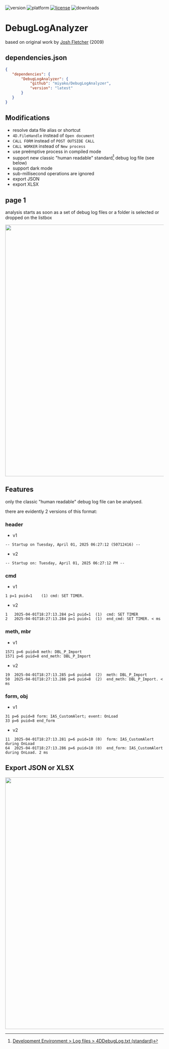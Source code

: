 ![version](https://img.shields.io/badge/version-20%2B-E23089)
![platform](https://img.shields.io/static/v1?label=platform&message=mac-intel%20|%20mac-arm%20|%20win-64&color=blue)
[![license](https://img.shields.io/github/license/miyako/DebugLogAnalyzer)](LICENSE)
![downloads](https://img.shields.io/github/downloads/miyako/DebugLogAnalyzer/total)

# DebugLogAnalyzer
based on original work by [Josh Fletcher](https://kb.4d.com/assetid=75926) (2009)

## dependencies.json

 ```json
{
	"dependencies": {
		"DebugLogAnalyzer": {
			"github": "miyako/DebugLogAnalyzer",
			"version": "latest"
		}
	}
}
```

## Modifications

* resolve data file alias or shortcut
* `4D.FileHandle` instead of `Open document`
* `CALL FORM` instead of `POST OUTSIDE CALL`
* `CALL WORKER` instead of `New process`
* use preëmptive process in compiled mode
* support new classic "human readable" standard[^1] debug log file (see below)
* support dark mode
* sub-millisecond operations are ignored
* export JSON
* export XLSX

## page 1

analysis starts as soon as a set of debug log files or a folder is selected or dropped on the listbox

<img src="https://github.com/user-attachments/assets/b85009d8-014f-46b2-937f-d1292986ebfe" width=800 height=auto />

## Features

only the classic "human readable" debug log file can be analysed.

there are evidently 2 versions of this format:

### header

* v1
```
-- Startup on Tuesday, April 01, 2025 06:27:12 (50712416) --
```

* v2
```
-- Startup on: Tuesday, April 01, 2025 06:27:12 PM --
```

### cmd

* v1

```
1 p=1 puid=1 	(1) cmd: SET TIMER.
```

* v2

```
1	2025-04-01T18:27:13.284 p=1 puid=1	(1)  cmd: SET TIMER
2	2025-04-01T18:27:13.284 p=1 puid=1	(1)  end_cmd: SET TIMER. < ms
```

### meth, mbr

* v1

```
1571 p=6 puid=8 meth: DBL_P_Import
1571 p=6 puid=8 end_meth: DBL_P_Import
```

* v2

```
19	2025-04-01T18:27:13.285 p=6 puid=8	(2)  meth: DBL_P_Import
50	2025-04-01T18:27:13.286 p=6 puid=8	(2)  end_meth: DBL_P_Import. < ms
```

### form, obj

* v1

```
31 p=6 puid=8 form: IAS_CustomAlert; event: OnLoad
33 p=6 puid=8 end_form
```

* v2

```
11	2025-04-01T18:27:13.281 p=6 puid=10	(0)  form: IAS_CustomAlert during OnLoad
64	2025-04-01T18:27:13.286 p=6 puid=10	(0)  end_form: IAS_CustomAlert during OnLoad. 2 ms
```

## Export JSON or XLSX

<img src="https://github.com/user-attachments/assets/c9d613a6-8ba0-45d0-a157-c2aaa8346da0" width=800 height=auto />

[^1]: [Development Environment > Log files > 4DDebugLog.txt (standard)](https://developer.4d.com/docs/Debugging/debugLogFiles#4ddebuglogtxt-standard])
